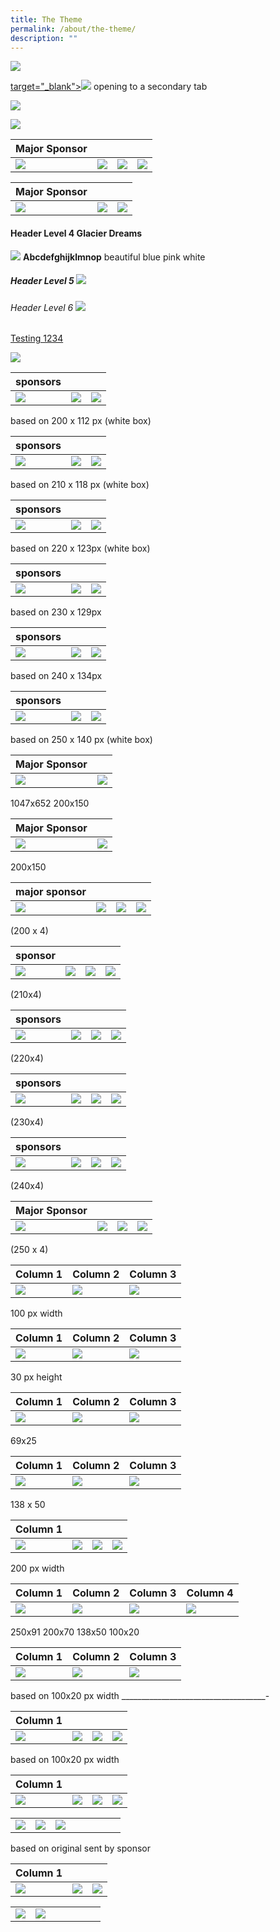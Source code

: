 ```yaml
---
title: The Theme
permalink: /about/the-theme/
description: ""
---
```

[![](/images/iLightsg_Lockup(F)-240220-04.png)](https://www.ilightsingapore.gov.sg/) 

<a href="https://www.ilightsingapore.gov.sg/"> target="_blank"&gt;![](/images/iLightsg_Lockup(F)-240220-04.png)</a>
opening to a secondary tab

<a href="https://www.ilightsingapore.gov.sg/"> ![](/images/iLightsg_Lockup(F)-240220-04.png)</a>

![](/images/isomer-logo.svg)


| Major Sponsor|    |     |  |
| -------- |  -------- |  -------- | -------- |
|![](/images/isomer-logo.svg)|![](/images/isomer-logo.svg)| [![](/images/iLightsg_Lockup(F)-240220-04.png)](https://www.ilightsingapore.gov.sg/) | ![](/images/favicon-isomer.ico)

| Major Sponsor|    |     | 
| -------- |  -------- |  -------- |
|![](/images/isomer-logo.svg)|![](/images/iLightsg_Lockup(F)-240220-04.png)| [![](/images/iLightsg_Lockup(F)-240220-04.png)](https://www.ilightsingapore.gov.sg/) |

#### Header Level 4 Glacier Dreams 
![](/images/Installations/Glacier%20Dreams.jpg)
**Abcdefghijklmnop** beautiful blue pink white 

##### Header Level 5 ![](/images/Installations/Glacier%20Dreams.jpg)

###### Header Level 6 ![](/images/Installations/Glacier%20Dreams.jpg)

[Testing 1234](/files/SNF%20Copywriting%20-%2022%20Mar.pdf)

[![](/images/Installations/Block%20Party.jpg)](/files/SNF%20Copywriting%20-%2022%20Mar.pdf)



| sponsors|  |   | 
| ----- | ----- | - |
|![](/images/Testing%20Sizes/pico%20200%20x%20112.png)|![](/images/Testing%20Sizes/stb%20200%20x%20112.png)|![](/images/Testing%20Sizes/pico%20200%20x%20112.png) |

based on 200 x 112 px (white box) 

|sponsors|      |       | 
| ---- | ---- | - |
|![](/images/Testing%20Sizes/stb%20210%20x%20118.png)|![](/images/Testing%20Sizes/pico%20210%20x%20118.png)|![](/images/Testing%20Sizes/stb%20210%20x%20118.png)|

based on 210 x 118 px (white box) 

|sponsors|      |       | 
| ---- | ---- | - |
|![](/images/Testing%20Sizes/stb%20220%20x%20123.png) |![](/images/Testing%20Sizes/pico%20220%20x%20123.png)|![](/images/Testing%20Sizes/stb%20220%20x%20123.png)|

based on 220 x 123px (white box)

|sponsors|      |       | 
| ---- | ---- | - |
|![](/images/Testing%20Sizes/stb%20230%20x%20129.png)|![](/images/Testing%20Sizes/pico%20230%20x%20129.png)|![](/images/Testing%20Sizes/stb%20230%20x%20129.png)|

based on 230 x 129px

|sponsors|      |       | 
| ---- | ---- | - |
|![](/images/Testing%20Sizes/stb%20240%20x%20134.png)|![](/images/Testing%20Sizes/pico%20240%20x%20134.png)|![](/images/Testing%20Sizes/stb%20240%20x%20134.png)|

based on 240 x 134px


|sponsors|      |       | 
| ---- | ---- | - |
|![](/images/Testing%20Sizes/stb%20250%20x%20140%201.png)|![](/images/Testing%20Sizes/stb%20250%20x%20140%201.png)|![](/images/Testing%20Sizes/stb%20250%20x%20140%201.png)|

based on 250 x 140 px (white box) 


| Major Sponsor|     |  
| -------- |  -------- |  
|![](/images/Testing%20Sizes/marina%20bay%20(reworked).png)|![](/images/Testing%20Sizes/stb%20(reworked).png)|

1047x652 200x150

| Major Sponsor|     |  
| -------- |  -------- |  
|![](/images/Testing%20Sizes/stb%20(reworked).png)|![](/images/Testing%20Sizes/stb%20(reworked).png)|

200x150

| major sponsor |   |    |     |
| -------- | -------- | -------- | ----- |
|![](/images/Testing%20Sizes/stb%20200%20x%20112.png)|![](/images/Testing%20Sizes/pico%20200%20x%20112.png)|![](/images/Testing%20Sizes/mbs%20200%20x%20112%201.png)| ![](/images/Testing%20Sizes/stb%20200%20x%20112.png)|

(200 x 4)

|sponsor|      |       |  |
| ---- | ---- | - | - |
|![](/images/Testing%20Sizes/stb%20210%20x%20118.png)|![](/images/Testing%20Sizes/stb%20210%20x%20118.png)|![](/images/Testing%20Sizes/stb%20210%20x%20118.png)|![](/images/Testing%20Sizes/pico%20210%20x%20118.png)|

(210x4)

|sponsors|      |       |  |
| ---- | ---- | - | - |
|![](/images/Testing%20Sizes/stb%20220%20x%20123.png) |![](/images/Testing%20Sizes/stb%20220%20x%20123.png)|![](/images/Testing%20Sizes/stb%20220%20x%20123.png)|![](/images/Testing%20Sizes/pico%20220%20x%20123.png)|

(220x4)

|sponsors|      |       |  |
| ---- | ---- | - |  - |
|![](/images/Testing%20Sizes/stb%20230%20x%20129.png)|![](/images/Testing%20Sizes/stb%20230%20x%20129.png)|![](/images/Testing%20Sizes/stb%20230%20x%20129.png)|![](/images/Testing%20Sizes/pico%20230%20x%20129.png)|

(230x4)

|sponsors|      |       |  |
| ---- | ---- | - | - |
|![](/images/Testing%20Sizes/stb%20240%20x%20134.png)|![](/images/Testing%20Sizes/stb%20240%20x%20134.png)|![](/images/Testing%20Sizes/stb%20240%20x%20134.png)|![](/images/Testing%20Sizes/pico%20240%20x%20134.png)|

(240x4)

| Major Sponsor |   |    |     |
| -------- | -------- | -------- | ----- |
|![](/images/Testing%20Sizes/stb%20250%20x%20140%201.png)|![](/images/Testing%20Sizes/stb%20250%20x%20140%201.png)|![](/images/Testing%20Sizes/stb%20250%20x%20140%201.png)|![](/images/Testing%20Sizes/stb%20250%20x%20140%201.png)|

(250 x 4)

| Column 1 | Column 2 | Column 3 |
| -------- | -------- | -------- |
| ![](/images/Testing%20Sizes/acklogo%20-%20ilsg%20website%20(100%20x%2030).png)     | ![](/images/Testing%20Sizes/logo_rgb%20-%20ilsg%20website%20(100%20x%20__).png)     | ![](/images/Testing%20Sizes/acklogo%20stb%20-%20ilsg%20website%20(100%20x%2075).png)

100 px width



| Column 1 | Column 2 | Column 3 |
| -------- | -------- | -------- |
| ![](/images/Testing%20Sizes/logo_rgb%20-%20ilsg%20website%20(83%20x%2030).png)     | ![](/images/Testing%20Sizes/acklogo%20-%20ilsg%20website%20(100%20x%2030).png)     | ![](/images/Testing%20Sizes/logo_rgb%20-%20ilsg%20website%20(83%20x%2030).png)     |

30 px height




| Column 1 | Column 2 | Column 3 |
| -------- | -------- | -------- |
|![](/images/Testing%20Sizes/logo_rgb%20-%20ilsg%20website%20(69%20x%2025).png) | ![](/images/Testing%20Sizes/logo_rgb%20-%20ilsg%20website%20(69%20x%2025).png) | ![](/images/Testing%20Sizes/logo_rgb%20-%20ilsg%20website%20(69%20x%2025).png) |

69x25

| Column 1 | Column 2 | Column 3 |
| -------- | -------- | -------- |
| ![](/images/Testing%20Sizes/acklogo%20-%20ilsg%20website%20(138%20x%2050).png)     | ![](/images/Testing%20Sizes/logo_rgb%20-%20ilsg%20website%20(138%20x%2050).png)     | ![](/images/Testing%20Sizes/acklogo%20-%20ilsg%20website%20(138%20x%2050).png)     |

138 x 50


| Column 1 |  |  |  | 
| -------- | -------- | -------- | - | 
| ![](/images/Testing%20Sizes/acklogo%20-%20ilsg%20website%20(200%20x%2060).png)     | ![](/images/Testing%20Sizes/logo_rgb%20-%20ilsg%20website%20(200%20x%2073).png)     | ![](/images/Testing%20Sizes/acklogo%20-%20ilsg%20website%20(200%20x%2060).png)     | ![](/images/Testing%20Sizes/acklogo%20-%20ilsg%20website%20(200%20x%2060).png)   

200 px width



| Column 1 | Column 2 | Column 3 | Column 4 |
| -------- | -------- | -------- | ----- |
| ![](/images/Testing%20Sizes/logo_rgb%20-%20ilsg%20website%20(250x91).png)     | ![](/images/Testing%20Sizes/logo_rgb%20-%20ilsg%20website%20(200%20x%2073).png)     | ![](/images/Testing%20Sizes/logo_rgb%20-%20ilsg%20website%20(138%20x%2050).png)     | ![](/images/Testing%20Sizes/logo_rgb%20-%20ilsg%20website%20(100%20x%20__).png) |

250x91  200x70 138x50 100x20


| Column 1        | Column 2          | Column 3        | 
| -------- | -------- | -------- | 
| ![](/images/Testing%20Sizes/logo_rgb%20-%20ilsg%20website%20(100%20x%20__).png)           | ![](/images/Testing%20Sizes/logo_rgb%20-%20ilsg%20website%20(100%20x%20__).png)| ![](/images/Testing%20Sizes/logo_rgb%20-%20ilsg%20website%20(100%20x%20__).png)     | 

based on 100x20 px width 
____________________________________-


| Column 1 |  |  | |
| -------- | -------- | -------- | -----|
| ![](/images/Testing%20Sizes/logo_rgb%20-%20ilsg%20website%20(100%20x%20__).png)     | ![](/images/Testing%20Sizes/logo_rgb%20-%20ilsg%20website%20(100%20x%20__).png)     | ![](/images/Testing%20Sizes/logo_rgb%20-%20ilsg%20website%20(100%20x%20__).png)     | ![](/images/Testing%20Sizes/logo_rgb%20-%20ilsg%20website%20(100%20x%20__).png)

based on 100x20 px width 



| Column 1 | |  | |
| -   |  -  | -   | - |
| ![](/images/Testing%20Sizes/logo_rgb%20-%20ilsg%20website%20(100%20x%20__).png)| ![](/images/Testing%20Sizes/logo_rgb%20-%20ilsg%20website%20(100%20x%20__).png) | ![](/images/Testing%20Sizes/logo_rgb%20-%20ilsg%20website%20(100%20x%20__).png) | ![](/images/Testing%20Sizes/logo_rgb%20-%20ilsg%20website%20(100%20x%20__).png) |

|  | |  |  |  | | | |
| -  | - |-  | - | - | - |-| - |
|![](/images/Testing%20Sizes/logo_rgb%20-%20ilsg%20website%20(100%20x%20__).png)|![](/images/Testing%20Sizes/logo_rgb%20-%20ilsg%20website%20(100%20x%20__).png) |![](/images/Testing%20Sizes/logo_rgb%20-%20ilsg%20website%20(100%20x%20__).png)| 

based on original sent by sponsor


| Column 1 | |  |
| -   |  -  | -   |
| ![](/images/Testing%20Sizes/logo_rgb%20-%20ilsg%20website%20(100%20x%20__).png)| ![](/images/Testing%20Sizes/logo_rgb%20-%20ilsg%20website%20(100%20x%20__).png) | ![](/images/Testing%20Sizes/logo_rgb%20-%20ilsg%20website%20(100%20x%20__).png) |

|  | |  |  |  | | |
| -  | - |-  | - | - | - | - |
|![](/images/Testing%20Sizes/logo_rgb%20-%20ilsg%20website%20(100%20x%20__).png)|![](/images/Testing%20Sizes/logo_rgb%20-%20ilsg%20website%20(100%20x%20__).png) |